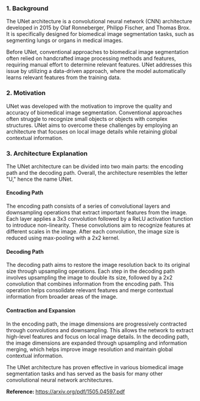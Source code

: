 ### 1. Background
The UNet architecture is a convolutional neural network (CNN) architecture developed in 2015 by Olaf Ronneberger, Philipp Fischer, and Thomas Brox. It is specifically designed for biomedical image segmentation tasks, such as segmenting lungs or organs in medical images.

Before UNet, conventional approaches to biomedical image segmentation often relied on handcrafted image processing methods and features, requiring manual effort to determine relevant features. UNet addresses this issue by utilizing a data-driven approach, where the model automatically learns relevant features from the training data.

### 2. Motivation
UNet was developed with the motivation to improve the quality and accuracy of biomedical image segmentation. Conventional approaches often struggle to recognize small objects or objects with complex structures. UNet aims to overcome these challenges by employing an architecture that focuses on local image details while retaining global contextual information.

### 3. Architecture Explanation
The UNet architecture can be divided into two main parts: the encoding path and the decoding path. Overall, the architecture resembles the letter "U," hence the name UNet.

#### Encoding Path
The encoding path consists of a series of convolutional layers and downsampling operations that extract important features from the image. Each layer applies a 3x3 convolution followed by a ReLU activation function to introduce non-linearity. These convolutions aim to recognize features at different scales in the image. After each convolution, the image size is reduced using max-pooling with a 2x2 kernel.

#### Decoding Path
The decoding path aims to restore the image resolution back to its original size through upsampling operations. Each step in the decoding path involves upsampling the image to double its size, followed by a 2x2 convolution that combines information from the encoding path. This operation helps consolidate relevant features and merge contextual information from broader areas of the image.

#### Contraction and Expansion
In the encoding path, the image dimensions are progressively contracted through convolutions and downsampling. This allows the network to extract high-level features and focus on local image details. In the decoding path, the image dimensions are expanded through upsampling and information merging, which helps improve image resolution and maintain global contextual information.

The UNet architecture has proven effective in various biomedical image segmentation tasks and has served as the basis for many other convolutional neural network architectures.

<span style='font-weight:bold;'>Reference: </span>https://arxiv.org/pdf/1505.04597.pdf